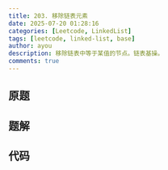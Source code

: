```yaml
---
title: 203. 移除链表元素
date: 2025-07-20 01:28:16
categories: [Leetcode, LinkedList]
tags: [leetcode, linked-list, base]
author: ayou
description: 移除链表中等于某值的节点。链表基操。
comments: true
---
```


## 原题

## 题解

## 代码
